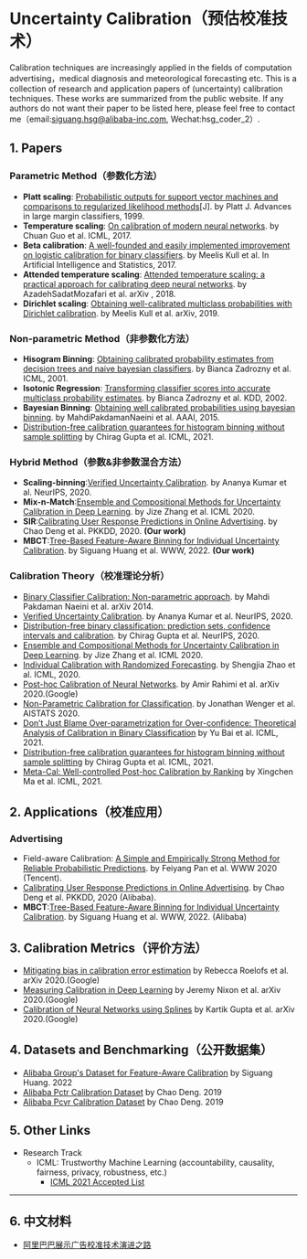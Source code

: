 # Uncertainty Calibration（预估校准技术）
Calibration techniques are increasingly applied in the fields of computation advertising，medical diagnosis and meteorological forecasting etc. This is a collection of research and application papers of (uncertainty) calibration techniques. These works are summarized from the public website. If any authors do not want their paper to be listed here, please feel free to contact me（email:siguang.hsg@alibaba-inc.com, Wechat:hsg_coder_2）.

## 1. Papers
### Parametric Method（参数化方法）
- **Platt scaling**: [Probabilistic outputs for support vector machines and comparisons to regularized likelihood methods](https://home.cs.colorado.edu/~mozer/Teaching/syllabi/6622/papers/Platt1999.pdf)[J]. by Platt J.  Advances in large margin classifiers, 1999.
- **Temperature scaling**: [On calibration of modern neural networks](http://proceedings.mlr.press/v70/guo17a.html). by Chuan Guo et al. ICML, 2017. 
- **Beta calibration**: [A well-founded and easily implemented improvement on logistic calibration for binary classifiers](http://proceedings.mlr.press/v54/kull17a.html). by Meelis Kull et al. In Artificial Intelligence and Statistics, 2017.
- **Attended temperature scaling**: [Attended temperature scaling: a practical approach for calibrating deep neural networks](https://arxiv.org/abs/1810.11586). by AzadehSadatMozafari et al. arXiv , 2018.
- **Dirichlet scaling**: [Obtaining well-calibrated multiclass probabilities with Dirichlet calibration](https://arxiv.org/abs/1910.12656). by Meelis Kull et al. arXiv, 2019.



### Non-parametric Method（非参数化方法）
- **Hisogram Binning**: [Obtaining calibrated probability estimates from decision trees and naive bayesian classifiers](http://citeseerx.ist.psu.edu/viewdoc/download?doi=10.1.1.29.3039&rep=rep1&type=pdf). by Bianca Zadrozny et al. ICML, 2001.
- **Isotonic Regression**: [Transforming classifier scores into accurate multiclass probability estimates](https://dl.acm.org/doi/abs/10.1145/775047.775151). by Bianca Zadrozny et al. KDD, 2002.
- **Bayesian Binning**: [Obtaining well calibrated probabilities using bayesian binning](https://ojs.aaai.org/index.php/AAAI/article/view/9602). by MahdiPakdamanNaeini et al. AAAI, 2015.
- [Distribution-free calibration guarantees for histogram binning without sample splitting](https://arxiv.org/pdf/2105.04656.pdf) by Chirag Gupta et al. ICML, 2021.


### Hybrid Method（参数&非参数混合方法）
- **Scaling-binning**:[Verified Uncertainty Calibration](https://arxiv.org/abs/1909.10155). by Ananya Kumar et al. NeurIPS, 2020.
- **Mix-n-Match**:[Ensemble and Compositional Methods for Uncertainty Calibration in Deep Learning](http://proceedings.mlr.press/v119/zhang20k.html). by Jize Zhang et al. ICML 2020.
- **SIR**:[Calibrating User Response Predictions in Online Advertising](http://link.zhihu.com/?target=https%3A//www.semanticscholar.org/paper/Calibrating-User-Response-Predictions-in-Online-Deng-Wang/678d93dba3003dc30fcfa2e29c93b009834dcd0a). by Chao Deng et al. PKKDD, 2020. **(Our work)**
- **MBCT**:[Tree-Based Feature-Aware Binning for Individual Uncertainty Calibration](https://arxiv.org/abs/2202.04348). by Siguang Huang et al. WWW, 2022. **(Our work)**

### Calibration Theory（校准理论分析）
- [Binary Classifier Calibration: Non-parametric approach](https://arxiv.org/abs/1401.3390). by Mahdi Pakdaman Naeini et al. arXiv 2014.
- [Verified Uncertainty Calibration](https://arxiv.org/abs/1909.10155). by Ananya Kumar et al. NeurIPS, 2020.
- [Distribution-free binary classification: prediction sets, confidence intervals and calibration](https://arxiv.org/abs/2006.10564). by Chirag Gupta et al. NeurIPS, 2020.
- [Ensemble and Compositional Methods for Uncertainty Calibration in Deep Learning](http://proceedings.mlr.press/v119/zhang20k.html). by Jize Zhang et al. ICML 2020.
- [Individual Calibration with Randomized Forecasting](http://proceedings.mlr.press/v119/zhao20e.html). by Shengjia Zhao et al. ICML, 2020.
- [Post-hoc Calibration of Neural Networks](https://arxiv.org/abs/2006.12807). by Amir Rahimi et al. arXiv 2020.(Google)
- [Non-Parametric Calibration for Classification](http://proceedings.mlr.press/v108/wenger20a.html). by Jonathan Wenger et al. AISTATS 2020.
- [Don’t Just Blame Over-parametrization for Over-confidence: Theoretical Analysis of Calibration in Binary Classification](https://arxiv.org/pdf/2102.07856.pdf) by Yu Bai et al. ICML, 2021.
- [Distribution-free calibration guarantees for histogram binning without sample splitting](https://arxiv.org/pdf/2105.04656.pdf) by Chirag Gupta et al. ICML, 2021.
- [Meta-Cal: Well-controlled Post-hoc Calibration by Ranking](https://arxiv.org/pdf/2105.04290.pdf) by Xingchen Ma et al. ICML, 2021.

## 2. Applications（校准应用）
### Advertising
- Field-aware Calibration: [A Simple and Empirically Strong Method for Reliable Probabilistic Predictions](https://dl.acm.org/doi/abs/10.1145/3366423.3380154). by Feiyang Pan et al. WWW 2020 (Tencent).
- [Calibrating User Response Predictions in Online Advertising](http://link.zhihu.com/?target=https%3A//www.semanticscholar.org/paper/Calibrating-User-Response-Predictions-in-Online-Deng-Wang/678d93dba3003dc30fcfa2e29c93b009834dcd0a). by Chao Deng et al. PKKDD, 2020 (Alibaba).
- **MBCT**:[Tree-Based Feature-Aware Binning for Individual Uncertainty Calibration](https://arxiv.org/abs/2202.04348). by Siguang Huang et al. WWW, 2022. (Alibaba)
### 

## 3. Calibration Metrics（评价方法）
- [Mitigating bias in calibration error estimation](https://arxiv.org/abs/2012.08668) by Rebecca Roelofs et al. arXiv 2020.(Google)
- [Measuring Calibration in Deep Learning](https://openaccess.thecvf.com/content_CVPRW_2019/papers/Uncertainty%20and%20Robustness%20in%20Deep%20Visual%20Learning/Nixon_Measuring_Calibration_in_Deep_Learning_CVPRW_2019_paper.pdf) by Jeremy Nixon et al. arXiv 2020.(Google)
- [Calibration of Neural Networks using Splines](https://arxiv.org/abs/2006.12800) by Kartik Gupta et al. arXiv 2020.(Google)

## 4. Datasets and Benchmarking（公开数据集）
- [Alibaba Group's Dataset for Feature-Aware Calibration](https://github.com/huangsg1/Tree-Based-Feature-Aware-Binning-for-Individual-Uncertainty-Calibration) by Siguang Huang. 2022
- [Alibaba Pctr Calibration Dataset](https://tianchi.aliyun.com/dataset/dataDetail?dataId=40792) by Chao Deng. 2019
- [Alibaba Pcvr Calibration Dataset](https://tianchi.aliyun.com/dataset/dataDetail?dataId=40796) by Chao Deng. 2019

## 5. Other Links
- Research Track
  - ICML: Trustworthy Machine Learning (accountability, causality, fairness, privacy, robustness, etc.)
    - [ICML 2021 Accepted List](https://icml.cc/Conferences/2021/AcceptedPapersInitial)
 
---
## 6. 中文材料
- [阿里巴巴展示广告校准技术演进之路](https://zhuanlan.zhihu.com/p/398235467)
